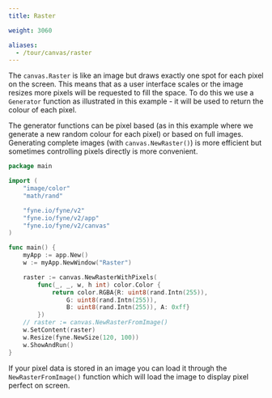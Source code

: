```yaml
---
title: Raster

weight: 3060

aliases:
  - /tour/canvas/raster
---
```


The `canvas.Raster` is like an image but draws exactly one spot
for each pixel on the screen. This means that as a user interface
scales or the image resizes more pixels will be requested to fill
the space. To do this we use a `Generator` function as illustrated in
this example - it will be used to return the colour of each pixel.

The generator functions can be pixel based (as in this example where we 
generate a new random colour for each pixel) or based on full images.
Generating complete images (with `canvas.NewRaster()`) is more efficient
but sometimes controlling pixels directly is more convenient.

```go
package main

import (
	"image/color"
	"math/rand"

	"fyne.io/fyne/v2"
	"fyne.io/fyne/v2/app"
	"fyne.io/fyne/v2/canvas"
)

func main() {
	myApp := app.New()
	w := myApp.NewWindow("Raster")

	raster := canvas.NewRasterWithPixels(
		func(_, _, w, h int) color.Color {
			return color.RGBA{R: uint8(rand.Intn(255)),
				G: uint8(rand.Intn(255)),
				B: uint8(rand.Intn(255)), A: 0xff}
		})
	// raster := canvas.NewRasterFromImage()
	w.SetContent(raster)
	w.Resize(fyne.NewSize(120, 100))
	w.ShowAndRun()
}
```

If your pixel data is stored in an image you can load it through the
`NewRasterFromImage()` function which will load the image to display
pixel perfect on screen.
